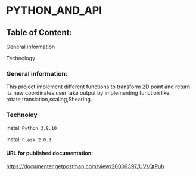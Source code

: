 # PYTHON_AND_API
## Table of Content:

General information

Technology

### General information:
This project implement different functions to transform 2D point and return 
its new coordinates.user take output by implementing function like rotate,translation,scaling,Shearing.

 ### Technoloy

install ```Python 3.8.10```

install ```Flask 2.0.3```

#### URL for published documentation:
https://documenter.getpostman.com/view/20009397/UVsQtPuh





